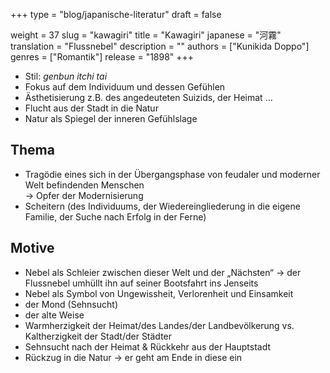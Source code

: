 +++
type = "blog/japanische-literatur"
draft = false

weight = 37
slug = "kawagiri"
title = "Kawagiri"
japanese = "河霧"
translation = "Flussnebel"
description = ""
authors = ["Kunikida Doppo"]
genres = ["Romantik"]
release = "1898"
+++

- Stil: _genbun itchi tai_
- Fokus auf dem Individuum und dessen Gefühlen
- Ästhetisierung z.B. des angedeuteten Suizids, der Heimat …
- Flucht aus der Stadt in die Natur
- Natur als Spiegel der inneren Gefühlslage

## Thema

- Tragödie eines sich in der Übergangsphase von feudaler und moderner Welt befindenden Menschen  
-> Opfer der Modernisierung
- Scheitern (des Individuums, der Wiedereingliederung in die eigene Familie, der Suche nach Erfolg in der Ferne)

## Motive

- Nebel als Schleier zwischen dieser Welt und der „Nächsten“ -> der Flussnebel umhüllt ihn auf seiner Bootsfahrt ins Jenseits
- Nebel als Symbol von Ungewissheit, Verlorenheit und Einsamkeit
- der Mond (Sehnsucht)
- der alte Weise
- Warmherzigkeit der Heimat/des Landes/der Landbevölkerung vs. Kaltherzigkeit der Stadt/der Städter
- Sehnsucht nach der Heimat & Rückkehr aus der Hauptstadt
- Rückzug in die Natur -> er geht am Ende in diese ein
